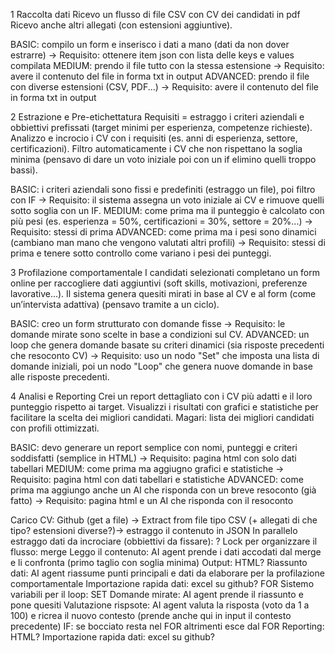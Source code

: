 1 Raccolta dati
   Ricevo un flusso di file CSV con CV dei candidati in pdf
   Ricevo anche altri allegati (con estensioni aggiuntive).
   
BASIC: compilo un form e inserisco i dati a mano (dati da non dover estrarre) -> Requisito: ottenere item json con lista delle keys e values compilata
MEDIUM: prendo il file tutto con la stessa estensione -> Requisito: avere il contenuto del file in forma txt in output
ADVANCED: prendo il file con diverse estensioni (CSV, PDF...) -> Requisito: avere il contenuto del file in forma txt in output

2 Estrazione e Pre-etichettatura
   Requisiti = estraggo i criteri aziendali e obbiettivi prefissati (target minimi per esperienza, competenze richieste).   
   Analizzo e incrocio i CV con i requisiti (es. anni di esperienza, settore, certificazioni).
   Filtro automaticamente i CV che non rispettano la soglia minima (pensavo di dare un voto iniziale poi con un if elimino quelli troppo bassi).

BASIC: i criteri aziendali sono fissi e predefiniti (estraggo un file), poi filtro con IF -> Requisito: il sistema assegna un voto iniziale ai CV e rimuove quelli sotto soglia con un IF.
MEDIUM: come prima ma il punteggio è calcolato con più pesi (es. esperienza = 50%, certificazioni = 30%, settore = 20%...) -> Requisito: stessi di prima
ADVANCED: come prima ma i pesi sono dinamici (cambiano man mano che vengono valutati altri profili) -> Requisito: stessi di prima e tenere sotto controllo come variano i pesi dei punteggi.

3 Profilazione comportamentale
   I candidati selezionati completano un form online per raccogliere dati aggiuntivi (soft skills, motivazioni, preferenze lavorative...).
   Il sistema genera quesiti mirati in base al CV e al form (come un’intervista adattiva) (pensavo tramite a un ciclo).

BASIC: creo un form strutturato con domande fisse -> Requisito: le domande mirate sono scelte in base a condizioni sul CV.
ADVANCED: un loop che genera domande basate su criteri dinamici (sia risposte precedenti che resoconto CV) -> Requisito: uso un nodo "Set" che imposta una lista di domande iniziali, poi un nodo "Loop" che genera nuove domande in base alle risposte precedenti.

4 Analisi e Reporting
   Crei un report dettagliato con i CV più adatti e il loro punteggio rispetto ai target.
   Visualizzi i risultati con grafici e statistiche per facilitare la scelta dei migliori candidati.
      Magari: lista dei migliori candidati con profili ottimizzati.

BASIC: devo generare un report semplice con nomi, punteggi e criteri soddisfatti (semplice in HTML) -> Requisito: pagina html con solo dati tabellari
MEDIUM: come prima ma aggiugno grafici e statistiche -> Requisito: pagina html con dati tabellari e statistiche
ADVANCED: come prima ma aggiungo anche un AI che risponda con un breve resoconto (già fatto) -> Requisito: pagina html e un AI che risponda con il resoconto








Carico CV: Github (get a file) -> Extract from file tipo CSV (+ allegati di che tipo? estensioni diverse?)-> estraggo il contenuto in JSON
In parallelo estraggo  dati da incrociare (obbiettivi da fissare): ?
Lock per organizzare il flusso: merge
Leggo il contenuto: AI agent prende i dati accodati dal merge e li confronta (primo taglio con soglia minima)
Output: HTML?
Riassunto dati: AI agent riassume punti principali e dati da elaborare per la profilazione comportamentale
Importazione rapida dati: excel su github?
FOR   Sistemo variabili per il loop: SET
      Domande mirate: AI agent prende il riassunto e pone quesiti
      Valutazione rispsote: AI agent valuta la risposta (voto da 1 a 100) e ricrea il nuovo contesto (prende anche qui in input il contesto precedente) 
      IF: se bocciato resta nel FOR altrimenti esce dal FOR
Reporting: HTML?
Importazione rapida dati: excel su github?
